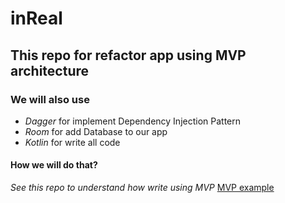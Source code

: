 # inReal
## This repo for refactor app using MVP architecture
### We will also use
* _Dagger_ for implement Dependency Injection Pattern
* _Room_ for add Database to our app
* _Kotlin_ for write all code

#### How we will do that?
_See this repo to understand how write using MVP_
[MVP example](https://github.com/melnikovdv/android-arch-2/tree/dagger2)
